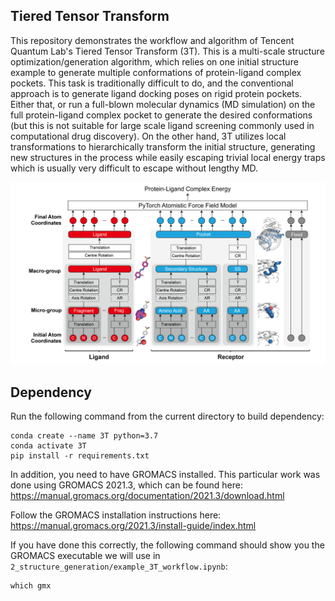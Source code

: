 ## Tiered Tensor Transform

This repository demonstrates the workflow and algorithm of Tencent Quantum Lab's Tiered Tensor Transform (3T). This is a multi-scale structure optimization/generation algorithm, which relies on one initial structure example to generate multiple conformations of protein-ligand complex pockets. This task is traditionally difficult to do, and the conventional approach is to generate ligand docking poses on rigid protein pockets. Either that, or run a full-blown molecular dynamics (MD simulation) on the full protein-ligand complex pocket to generate the desired conformations (but this is not suitable for large scale ligand screening commonly used in computational drug discovery). On the other hand, 3T utilizes local transformations to hierarchically transform the initial structure, generating new structures in the process while easily escaping trivial local energy traps which is usually very difficult to escape without lengthy MD.

![Alt text](2_structure_generation/Images/3T_Model.png?raw=true "Title")

## Dependency

Run the following command from the current directory to build dependency:

```
conda create --name 3T python=3.7
conda activate 3T
pip install -r requirements.txt
```

In addition, you need to have GROMACS installed.
This particular work was done using GROMACS 2021.3, which can be found here:
    https://manual.gromacs.org/documentation/2021.3/download.html

Follow the GROMACS installation instructions here:
    https://manual.gromacs.org/2021.3/install-guide/index.html

If you have done this correctly, the following command should show you the GROMACS executable we will use in `2_structure_generation/example_3T_workflow.ipynb`:
```
which gmx
```
